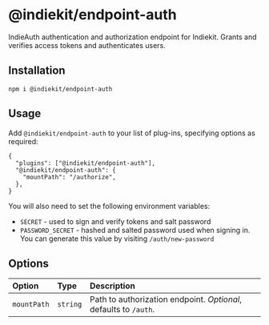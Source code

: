 # @indiekit/endpoint-auth

IndieAuth authentication and authorization endpoint for Indiekit. Grants and verifies access tokens and authenticates users.

## Installation

`npm i @indiekit/endpoint-auth`

## Usage

Add `@indiekit/endpoint-auth` to your list of plug-ins, specifying options as required:

```jsonc
{
  "plugins": ["@indiekit/endpoint-auth"],
  "@indiekit/endpoint-auth": {
    "mountPath": "/authorize",
  },
}
```

You will also need to set the following environment variables:

- `SECRET` - used to sign and verify tokens and salt password
- `PASSWORD_SECRET` - hashed and salted password used when signing in. You can generate this value by visiting `/auth/new-password`

## Options

| Option      | Type     | Description                                                      |
| :---------- | :------- | :--------------------------------------------------------------- |
| `mountPath` | `string` | Path to authorization endpoint. _Optional_, defaults to `/auth`. |
